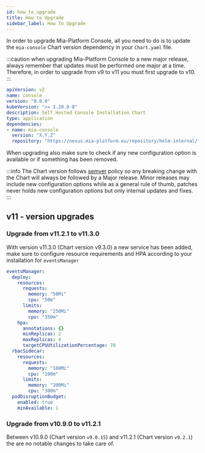 ```yaml
---
id: how_to_upgrade
title: How to Upgrade
sidebar_label: How To Upgrade
---
```

In order to upgrade Mia-Platform Console, all you need to do is to update the `mia-console` Chart version dependency in your `Chart.yaml` file.

:::caution
when upgrading Mia-Platform Console to a new major release, always remember that updates must be performed one major at a time. Therefore, in order to upgrade from v9 to v11 you must first upgrade to v10.
:::

```yaml title="Chart.yaml" {9} showLineNumbers
apiVersion: v2
name: console
version: "0.0.0"
kubeVersion: ">= 1.20.0-0"
description: Self Hosted Console Installation Chart
type: application
dependencies:
- name: mia-console
  version: "X.Y.Z"
  repository: "https://nexus.mia-platform.eu/repository/helm-internal/"
```

When upgrading also make sure to check if any new configuration option is available or if something has been removed.

:::info
The Chart version follows [semver](https://semver.org/) policy so any breaking change with the Chart will always be followed by a Major release. Minor releases may include new configuration options while as a general rule of thumb, patches never holds new configuration options but only internal updates and fixes.
:::

## v11 - version upgrades

### Upgrade from v11.2.1 to v11.3.0

With version v11.3.0 (Chart version v9.3.0) a new service has been added, make sure to configure resource requirements and HPA according to your installation for `eventsManager`

```yaml
eventsManager:
  deploy:
    resources:
      requests:
        memory: "50Mi"
        cpu: "50m"
      limits:
        memory: "250Mi"
        cpu: "350m"
    hpa:
      annotations: {}
      minReplicas: 2
      maxReplicas: 4
      targetCPUUtilizationPercentage: 70
  rbacSidecar:
    resources:
      requests:
        memory: "100Mi"
        cpu: "100m"
      limits:
        memory: "300Mi"
        cpu: "300m"
  podDisruptionBudget:
    enabled: true
    minAvailable: 1
```

### Upgrade from v10.9.0 to v11.2.1

Between v10.9.0 (Chart version `v9.0.15`) and v11.2.1 (Chart version `v9.2.1`) the are no notable changes to take care of.
